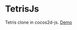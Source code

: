 # TetrisJs
Tetris clone in cocos2d-js.
[Demo](https://play.google.com/store/apps/details?id=com.funnygame.brickpuzzle.games)
